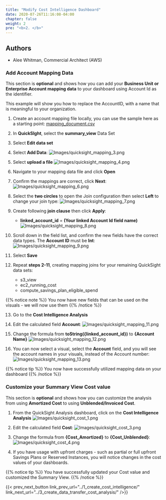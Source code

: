```yaml
---
title: "Modify Cost Intelligence Dashboard"
date: 2020-07-26T11:16:08-04:00
chapter: false
weight: 2
pre: "<b>2. </b>"
---
```


## Authors
- Alee Whitman, Commercial Architect (AWS)


### Add Account Mapping Data
This section is **optional** and shows how you can add your **Business Unit or Enterprise Account mapping data** to your dashboard using Account Id as the identifier.

This example will show you how to replace the AccountID, with a name that is meaningful to your organization.

1. Create an account mapping file locally, you can use the sample here as a starting point:
[mapping_document.csv](/Cost/200_Enterprise_Dashboards/mapping_document.csv)

2. In **QuickSIght**, select the **summary_view** Data Set

3. Select **Edit data set**

4. Select **Add Data**:
![Images/quicksight_mapping_3.png](/Cost/200_Enterprise_Dashboards/Images/quicksight_mapping_3.png)

5. Select **upload a file**
![Images/quicksight_mapping_4.png](/Cost/200_Enterprise_Dashboards/Images/quicksight_mapping_4.png)

6. Navigate to your mapping data file and click **Open**

7. Confirm the mappings are correct, click **Next**:
![Images/quicksight_mapping_6.png](/Cost/200_Enterprise_Dashboards/Images/quicksight_mapping_6.png)

8. Select the **two circles** to open the Join configuration then select **Left** to change your join type:
![Images/quicksight_mapping_7.png](/Cost/200_Enterprise_Dashboards/Images/quicksight_mapping_7.png)

9. Create following **join clause** then click **Apply**:
	- **linked_account_id** = **(Your linked Account Id field name)**
![Images/quicksight_mapping_8.png](/Cost/200_Enterprise_Dashboards/Images/quicksight_mapping_8.png)

10. Scroll down in the field list, and confirm the new fields have the correct data types. The **Account ID** must be **Int**:
![Images/quicksight_mapping_9.png](/Cost/200_Enterprise_Dashboards/Images/quicksight_mapping_9.png)

11. Select **Save**

12. Repeat **steps 2-11**, creating mapping joins for your remaining QuickSight data sets:

	- s3_view
	- ec2_running_cost
    - compute_savings_plan_eligible_spend


{{% notice note %}}
You now have new fields that can be used on the visuals - we will now use them
{{% /notice %}}


13. Go to the **Cost Intelligence Analysis**

14. Edit the calculated field **Account**:
![Images/quicksight_mapping_11.png](/Cost/200_Enterprise_Dashboards/Images/quicksight_mapping_11.png)

15. Change the formula from **toString({linked_account_id})** to **{Account Name}**
![Images/quicksight_mapping_12.png](/Cost/200_Enterprise_Dashboards/Images/quicksight_mapping_12.png)

16. You can now select a visual, select the **Account** field, and you will see the account names in your visuals, instead of the Account number:
![Images/quicksight_mapping_13.png](/Cost/200_Enterprise_Dashboards/Images/quicksight_mapping_13.png)


{{% notice tip %}}
You now have successfully utilized mapping data on your dashboard
{{% /notice %}}
 


### Customize your Summary View Cost value
This section is **optional** and shows how you can customize the analysis from using **Amortized Cost** to using **Unblended/Invoiced Cost**.

1. From the QuickSight Analysis dashboard, click on the **Cost Intelligence Analysis**
![Images/quicksight_cost_1.png](/Cost/200_Enterprise_Dashboards/Images/quicksight_cost_1.png)

2. Edit the calculated field **Cost**:
![Images/quicksight_cost_3.png](/Cost/200_Enterprise_Dashboards/Images/quicksight_cost_3.png)

3. Change the formula from **{Cost_Amortized}** to **{Cost_Unblended}**:
![Images/quicksight_cost_4.png](/Cost/200_Enterprise_Dashboards/Images/quicksight_cost_4.png)

4. If you have usage with upfront charges - such as partial or full upfront Savings Plans or Reserved Instances, you will notice changes in the cost values of your dashboards.

{{% notice tip %}}
You have successfully updated your Cost value and customized the Summary View.
{{% /notice %}}

{{< prev_next_button link_prev_url="../1_create_cost_intelligence/" link_next_url="../3_create_data_transfer_cost_analysis/" />}}
